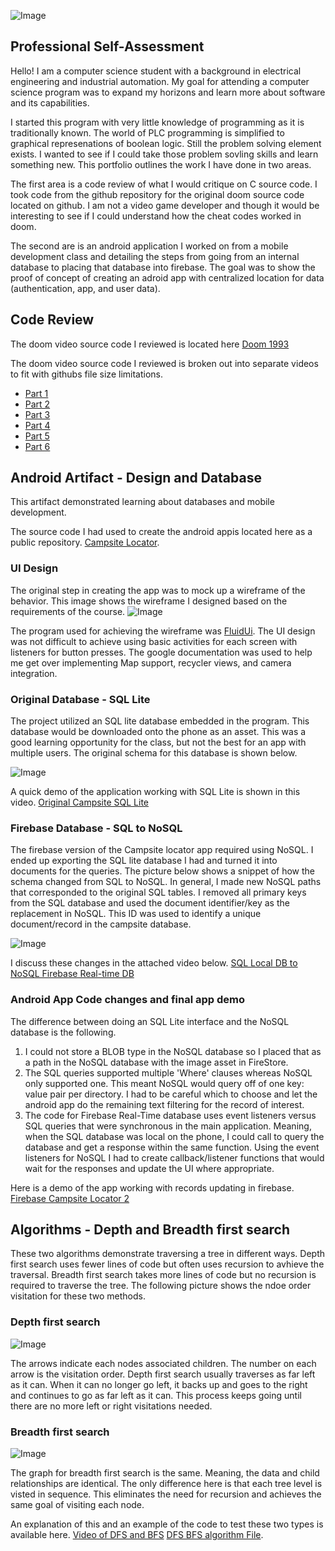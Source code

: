 
![Image](Images/Profile_picture.png)

## Professional Self-Assessment
Hello!  I am a computer science student with a background in electrical engineering and industrial automation.  My goal for attending  a computer science program was to expand my horizons and learn more about software and its capabilities.  

I started this program with very little knowledge of programming as it is traditionally known.  The world of PLC programming is simplified to graphical represenations of boolean logic.  Still the problem solving element exists.  I wanted to see if I could take those problem sovling skills and learn something new.  This portfolio outlines the work I have done in two areas.

The first area is a code review of what I would critique on C source code.  I took code from the github repository for the original doom source code located on github.  I am not a video game developer and though it would be interesting to see if I could understand how the cheat codes worked in doom.

The second are is an android application I worked on from a mobile development class and detailing the steps from going from an internal database to placing that database into firebase.  The goal was to show the proof of concept of creating an adroid app with centralized location for data (authentication, app, and user data). 

## Code Review

The doom video source code I reviewed is located here [Doom 1993](https://github.com/id-Software/DOOM)

The doom video source code I reviewed is broken out into separate videos to fit with githubs file size limitations.
- [Part 1](Code_Review_Videos/mleith785_Cs499_Code_Review-1.m4v)
- [Part 2](Code_Review_Videos/mleith785_Cs499_Code_Review-2.m4v)
- [Part 3](Code_Review_Videos/mleith785_Cs499_Code_Review-3.m4v)
- [Part 4](Code_Review_Videos/mleith785_Cs499_Code_Review-4.m4v)
- [Part 5](Code_Review_Videos/mleith785_Cs499_Code_Review-5.m4v)
- [Part 6](Code_Review_Videos/mleith785_Cs499_Code_Review-6.m4v)


## Android Artifact - Design and Database
This artifact demonstrated learning about databases and mobile development.  

The source code I had used to create the android appis located here as a public repository. [Campsite Locator](https://github.com/mleith785/FirebaseDB).
### UI Design
The original step in creating the app was to mock up a wireframe of the behavior.  This image shows the wireframe I designed based on the requirements of the course.   ![Image](Images/Campsite_Locator_Fluid_UI.png)

The program used for achieving the wireframe was [FluidUi](Images/https://www.fluidui.com).
The UI design was not difficult to achieve using basic activities for each screen with listeners for button presses.  The google documentation was used to help me get over implementing Map support, recycler views, and camera integration.  

### Original Database - SQL Lite
The project utilized an SQL lite database embedded in the program.  This database would be downloaded onto the phone as an asset.  This was a good learning opportunity for the class, but not the best for an app with multiple users.  The original schema for this database is shown below.

![Image](Images/SQL_Lite_Schema.png)


A quick demo of the application working with SQL Lite is shown in this video.
[Original Campsite SQL Lite](Android_App_Videos/Original_SQL_Android_Demo_Smaller_size.mp4)



### Firebase Database - SQL to NoSQL
The firebase version of the Campsite locator app required using NoSQL.  I ended up exporting the SQL lite database I had and turned it into documents for the queries.  The picture below shows a snippet of how the schema changed from SQL to NoSQL.  In general, I made new NoSQL paths that corresponded to the original SQL tables.  I removed all primary keys from the SQL database and used the document identifier/key as the replacement in NoSQL.  This ID was used to identify a unique document/record in the campsite database.

![Image](Images/SQL_to_NoSQL.png)

I discuss these changes in the attached video below.
[SQL Local DB to NoSQL Firebase Real-time DB](Android_App_Videos/SQL_to_NoSQL_Overview.mp4)


### Android App Code changes and final app demo
The difference between doing an SQL Lite interface and the NoSQL database is the following.
1) I could not store a BLOB type in the NoSQL database so I placed that as a path in the NoSQL database with the image asset in FireStore.
2) The SQL queries supported multiple 'Where' clauses whereas NoSQL only supported one.  This meant NoSQL would query off of one key: value pair per directory.  I had to be careful which to choose and let the android app do the remaining text filtering for the record of interest.
3) The code for Firebase Real-Time database uses event listeners versus SQL queries that were synchronous in the main application.  Meaning, when the SQL database was local on the phone, I could call to query the database and get a response within the same function.  Using the event listeners for NoSQL I had to create callback/listener functions that would wait for the responses and update the UI where appropriate.

Here is a demo of the app working with records updating in firebase.
[Firebase Campsite Locator 2](Android_App_Videos/Firebase_Nosql_Campsite_App_Demo.mp4)


## Algorithms - Depth and Breadth first search

These two algorithms demonstrate traversing a tree in different ways.  Depth first search uses fewer lines of code but often uses recursion to avhieve the traversal.  Breadth first search takes more lines of code but no recursion is required to traverse the tree.  The following picture shows the ndoe order visitation for these two methods.

### Depth first search
![Image](Images/DFS_image.png)

The arrows indicate each nodes associated children.  The number on each arrow is the visitation order.  Depth first search usually traverses as far left as it can.  When it can no longer go left, it backs up and goes to the right and continues to go as far left as it can.  This process keeps going until there are no more left or right visitations needed.

### Breadth first search
![Image](Images/BFS_image.png)

The graph for breadth first search is the same.  Meaning, the data and child relationships are identical.  The only difference here is that each tree level is visted in sequence.  This eliminates the need for recursion and achieves the same goal of visiting each node.

An explanation of this and an example of the code to test these two types is available here.
[Video of DFS and BFS](Algorithm_videos\dfs_bfs_video.m4v)
[DFS BFS algorithm File](https://github.com/mleith785/Algo_examples).


